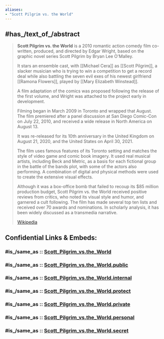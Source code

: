 ```yaml
---
aliases:
- "Scott Pilgrim vs. the World"
---
```


## #has_/text_of_/abstract 

> **Scott Pilgrim vs. the World** is a 2010 romantic action comedy film 
> co-written, produced, and directed by Edgar Wright, 
> based on the graphic novel series Scott Pilgrim by Bryan Lee O'Malley. 
> 
> It stars an ensemble cast, with [[Michael Cera]] as [[Scott Pilgrim]], 
> a slacker musician who is trying to win a competition to get a record deal 
> while also battling the seven evil exes of his newest girlfriend [[Ramona Flowers]], 
> played by [[Mary Elizabeth Winstead]].
>
> A film adaptation of the comics was proposed following the release of the first volume, 
> and Wright was attached to the project early in development. 
> 
> Filming began in March 2009 in Toronto and wrapped that August. 
> The film premiered after a panel discussion at San Diego Comic-Con on July 22, 2010, 
> and received a wide release in North America on August 13. 
> 
> It was re-released for its 10th anniversary in the United Kingdom on August 21, 2020, 
> and the United States on April 30, 2021.
>
> The film uses famous features of its Toronto setting 
> and matches the style of video game and comic book imagery. 
> It used real musical artists, including Beck and Metric, 
> as a basis for each fictional group in the battle of the bands plot, 
> with some of the actors also performing. 
> A combination of digital and physical methods were used to create the extensive visual effects.
>
> Although it was a box-office bomb that failed to recoup its $85 million production budget, 
> Scott Pilgrim vs. the World received positive reviews from critics, 
> who noted its visual style and humor, and garnered a cult following. 
> The film has made several top ten lists and received over 70 awards and nominations. 
> In scholarly analysis, it has been widely discussed as a transmedia narrative.
>
> [Wikipedia](https://en.wikipedia.org/wiki/Scott%20Pilgrim%20vs.%20the%20World)


## Confidential Links & Embeds: 

### #is_/same_as :: [Scott_Pilgrim_vs.the_World](/_Standards/Society/Communication/Media/Movie/Movie-Genre/Comedy/Scott_Pilgrim_vs.the_World.md) 

### #is_/same_as :: [Scott_Pilgrim_vs.the_World.public](/_public/Society/Communication/Media/Movie/Movie-Genre/Comedy/Scott_Pilgrim_vs.the_World.public.md) 

### #is_/same_as :: [Scott_Pilgrim_vs.the_World.internal](/_internal/Society/Communication/Media/Movie/Movie-Genre/Comedy/Scott_Pilgrim_vs.the_World.internal.md) 

### #is_/same_as :: [Scott_Pilgrim_vs.the_World.protect](/_protect/Society/Communication/Media/Movie/Movie-Genre/Comedy/Scott_Pilgrim_vs.the_World.protect.md) 

### #is_/same_as :: [Scott_Pilgrim_vs.the_World.private](/_private/Society/Communication/Media/Movie/Movie-Genre/Comedy/Scott_Pilgrim_vs.the_World.private.md) 

### #is_/same_as :: [Scott_Pilgrim_vs.the_World.personal](/_personal/Society/Communication/Media/Movie/Movie-Genre/Comedy/Scott_Pilgrim_vs.the_World.personal.md) 

### #is_/same_as :: [Scott_Pilgrim_vs.the_World.secret](/_secret/Society/Communication/Media/Movie/Movie-Genre/Comedy/Scott_Pilgrim_vs.the_World.secret.md)

